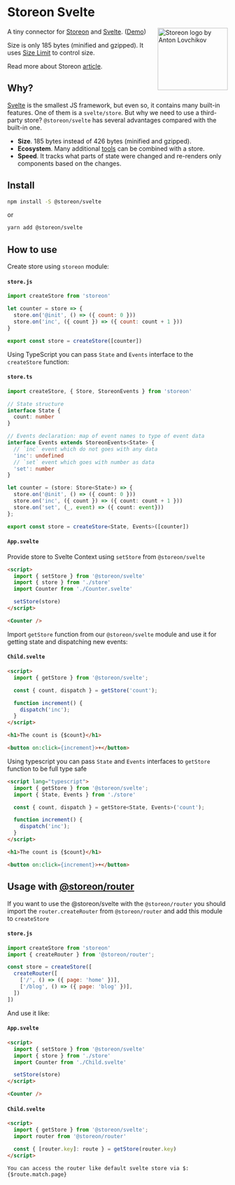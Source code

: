 # Storeon Svelte

<img src="https://storeon.github.io/storeon/logo.svg" align="right" alt="Storeon logo by Anton Lovchikov" width="160" height="142">

A tiny connector for [Storeon] and [Svelte]. ([Demo])

Size is only 185 bytes (minified and gzipped). It uses [Size Limit] to control size.

Read more about Storeon [article].

## Why?

[Svelte] is the smallest JS framework, but even so, it contains many built-in features. One of them is a `svelte/store`. But why we need to use a third-party store? `@storeon/svelte` has several advantages compared with the built-in one.

- **Size**. 185 bytes instead of 426 bytes (minified and gzipped).
- **Ecosystem**. Many additional [tools] can be combined with a store.
- **Speed**. It tracks what parts of state were changed and re-renders only components based on the changes.

[storeon]: https://github.com/storeon/storeon
[tools]: https://github.com/storeon/storeon#tools
[svelte]: https://github.com/sveltejs/svelte
[size limit]: https://github.com/ai/size-limit
[demo]: https://codesandbox.io/s/admiring-beaver-edi8m
[article]: https://evilmartians.com/chronicles/storeon-redux-in-173-bytes

## Install
```sh
npm install -S @storeon/svelte
```
or
```sh
yarn add @storeon/svelte
```
## How to use

Create store using `storeon` module:

#### `store.js`

```javascript
import createStore from 'storeon'

let counter = store => {
  store.on('@init', () => ({ count: 0 }))
  store.on('inc', ({ count }) => ({ count: count + 1 }))
}

export const store = createStore([counter])
```

Using TypeScript you can pass `State` and `Events` interface to the `createStore` function:

#### `store.ts`

```typescript
import createStore, { Store, StoreonEvents } from 'storeon'

// State structure
interface State {
  count: number
}

// Events declaration: map of event names to type of event data
interface Events extends StoreonEvents<State> {
  // `inc` event which do not goes with any data
  'inc': undefined
  // `set` event which goes with number as data
  'set': number
}

let counter = (store: Store<State>) => {
  store.on('@init', () => ({ count: 0 }))
  store.on('inc', ({ count }) => ({ count: count + 1 }))
  store.on('set', (_, event) => ({ count: event}))
};

export const store = createStore<State, Events>([counter])
```

#### `App.svelte`

Provide store to Svelte Context using `setStore` from `@storeon/svelte`

```html
<script>
  import { setStore } from '@storeon/svelte'
  import { store } from './store'
  import Counter from './Counter.svelte'

  setStore(store)
</script>

<Counter />
```

Import `getStore` function from our `@storeon/svelte` module and use it for getting state and dispatching new events:

#### `Child.svelte`

```html
<script>
  import { getStore } from '@storeon/svelte';

  const { count, dispatch } = getStore('count');

  function increment() {
    dispatch('inc');
  }
</script>

<h1>The count is {$count}</h1>

<button on:click={increment}>+</button>
```
Using typescript you can pass `State` and `Events` interfaces to `getStore` function to be full type safe
```html
<script lang="typescript">
  import { getStore } from '@storeon/svelte';
  import { State, Events } from './store'

  const { count, dispatch } = getStore<State, Events>('count');

  function increment() {
    dispatch('inc');
  }
</script>

<h1>The count is {$count}</h1>

<button on:click={increment}>+</button>
```

## Usage with [@storeon/router](https://github.com/storeon/router)
If you want to use the @storeon/svelte with the `@storeon/router` you should import the `router.createRouter` from `@storeon/router` and add this module to `createStore`

#### `store.js`
```js
import createStore from 'storeon'
import { createRouter } from '@storeon/router';

const store = createStore([
  createRouter([
    ['/', () => ({ page: 'home' })],
    ['/blog', () => ({ page: 'blog' })],
  ])
])
```

And use it like:
#### `App.svelte`
```html
<script>
  import { setStore } from '@storeon/svelte'
  import { store } from './store'
  import Counter from './Child.svelte'

  setStore(store)
</script>

<Counter />
```
#### `Child.svelte`
```html
<script>
  import { getStore } from '@storeon/svelte';
  import router from '@storeon/router'

  const { [router.key]: route } = getStore(router.key)
</script>

You can access the router like default svelte store via $:
{$route.match.page}
```
